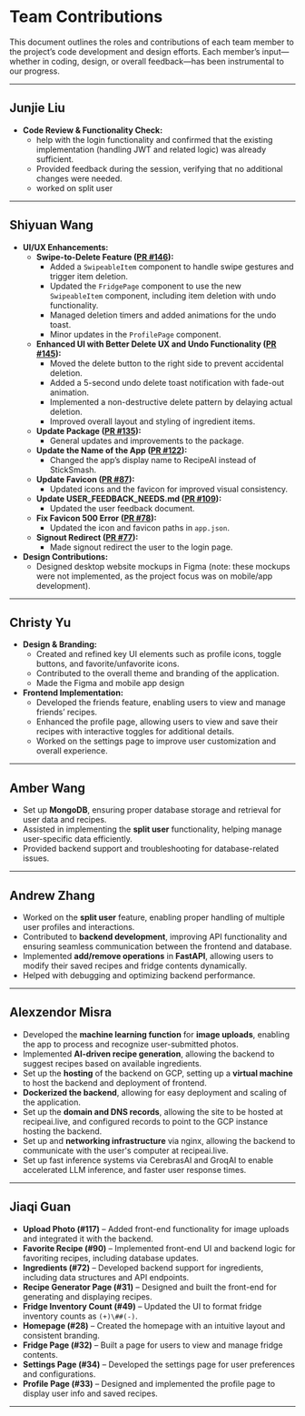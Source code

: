 # Team Contributions

This document outlines the roles and contributions of each team member to the project’s code development and design efforts. Each member’s input—whether in coding, design, or overall feedback—has been instrumental to our progress.

---

## Junjie Liu

- **Code Review & Functionality Check:**
  - help with the login functionality and confirmed that the existing implementation (handling JWT and related logic) was already sufficient.
  - Provided feedback during the session, verifying that no additional changes were needed.
  - worked on split user
 

---

## Shiyuan Wang

- **UI/UX Enhancements:**
  - **Swipe-to-Delete Feature ([PR #146](https://github.com/ucsb-cs148-w25/pj11-recipegenerator/pull/146)):**
    - Added a `SwipeableItem` component to handle swipe gestures and trigger item deletion.
    - Updated the `FridgePage` component to use the new `SwipeableItem` component, including item deletion with undo functionality.
    - Managed deletion timers and added animations for the undo toast.
    - Minor updates in the `ProfilePage` component.
  - **Enhanced UI with Better Delete UX and Undo Functionality ([PR #145](https://github.com/ucsb-cs148-w25/pj11-recipegenerator/pull/145)):**
    - Moved the delete button to the right side to prevent accidental deletion.
    - Added a 5-second undo delete toast notification with fade-out animation.
    - Implemented a non-destructive delete pattern by delaying actual deletion.
    - Improved overall layout and styling of ingredient items.
  - **Update Package ([PR #135](https://github.com/ucsb-cs148-w25/pj11-recipegenerator/pull/135)):**
    - General updates and improvements to the package.
  - **Update the Name of the App ([PR #122](https://github.com/ucsb-cs148-w25/pj11-recipegenerator/pull/122)):**
    - Changed the app’s display name to RecipeAI instead of StickSmash.
  - **Update Favicon ([PR #87](https://github.com/ucsb-cs148-w25/pj11-recipegenerator/pull/87)):**
    - Updated icons and the favicon for improved visual consistency.
  - **Update USER_FEEDBACK_NEEDS.md ([PR #109](https://github.com/ucsb-cs148-w25/pj11-recipegenerator/pull/109)):**
    - Updated the user feedback document.
  - **Fix Favicon 500 Error ([PR #78](https://github.com/ucsb-cs148-w25/pj11-recipegenerator/pull/78)):**
    - Updated the icon and favicon paths in `app.json`.
  - **Signout Redirect ([PR #77](https://github.com/ucsb-cs148-w25/pj11-recipegenerator/pull/77)):**
    - Made signout redirect the user to the login page.
- **Design Contributions:**
  - Designed desktop website mockups in Figma (note: these mockups were not implemented, as the project focus was on mobile/app development).

---

## Christy Yu

- **Design & Branding:**
  - Created and refined key UI elements such as profile icons, toggle buttons, and favorite/unfavorite icons.
  - Contributed to the overall theme and branding of the application.
  - Made the Figma and mobile app design
- **Frontend Implementation:**
  - Developed the friends feature, enabling users to view and manage friends’ recipes.
  - Enhanced the profile page, allowing users to view and save their recipes with interactive toggles for additional details.
  - Worked on the settings page to improve user customization and overall experience.

---
## Amber Wang
- Set up **MongoDB**, ensuring proper database storage and retrieval for user data and recipes.  
- Assisted in implementing the **split user** functionality, helping manage user-specific data efficiently.  
- Provided backend support and troubleshooting for database-related issues.  

---

## Andrew Zhang
- Worked on the **split user** feature, enabling proper handling of multiple user profiles and interactions.  
- Contributed to **backend development**, improving API functionality and ensuring seamless communication between the frontend and database.  
- Implemented **add/remove operations** in **FastAPI**, allowing users to modify their saved recipes and fridge contents dynamically.  
- Helped with debugging and optimizing backend performance.  

---

## Alexzendor Misra
- Developed the **machine learning function** for **image uploads**, enabling the app to process and recognize user-submitted photos.  
- Implemented **AI-driven recipe generation**, allowing the backend to suggest recipes based on available ingredients.  
- Set up the **hosting** of the backend on GCP, setting up a **virtual machine** to host the backend and deployment of frontend.
- **Dockerized the backend**, allowing for easy deployment and scaling of the application.
- Set up the **domain and DNS records**, allowing the site to be hosted at recipeai.live, and configured records to point to the GCP instance hosting the backend.
- Set up and **networking infrastructure** via nginx, allowing the backend to communicate with the user's computer at recipeai.live.
- Set up fast inference systems via CerebrasAI and GroqAI to enable accelerated LLM inference, and faster user response times.

---

## Jiaqi Guan
- **Upload Photo (#117)** – Added front-end functionality for image uploads and integrated it with the backend.  
- **Favorite Recipe (#90)** – Implemented front-end UI and backend logic for favoriting recipes, including database updates.  
- **Ingredients (#72)** – Developed backend support for ingredients, including data structures and API endpoints.  
- **Recipe Generator Page (#31)** – Designed and built the front-end for generating and displaying recipes.  
- **Fridge Inventory Count (#49)** – Updated the UI to format fridge inventory counts as `(+)\##(-)`.  
- **Homepage (#28)** – Created the homepage with an intuitive layout and consistent branding.  
- **Fridge Page (#32)** – Built a page for users to view and manage fridge contents.  
- **Settings Page (#34)** – Developed the settings page for user preferences and configurations.  
- **Profile Page (#33)** – Designed and implemented the profile page to display user info and saved recipes.  
---




